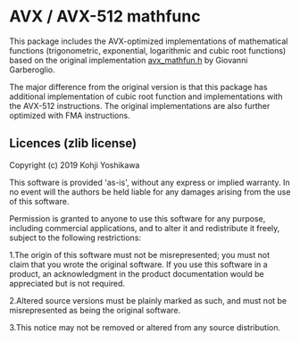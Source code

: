 # AVX / AVX-512 mathfunc

This package includes the AVX-optimized implementations of
mathematical functions (trigonometric, exponential, logarithmic and
cubic root functions) based on the original implementation
[avx_mathfun.h](https://github.com/gioGarbe/avx_mathfun) by Giovanni Garberoglio.

The major difference from the original version is that this package has additional 
implementation of cubic root function and implementations with the AVX-512 instructions.
The original implementations are also further optimized with FMA instructions. 

## Licences (zlib license)
Copyright (c) 2019 Kohji Yoshikawa

This software is provided 'as-is', without any express or implied
warranty. In no event will the authors be held liable for any damages
arising from the use of this software.

Permission is granted to anyone to use this software for any purpose,
including commercial applications, and to alter it and redistribute it
freely, subject to the following restrictions:

1.The origin of this software must not be misrepresented; you must not
claim that you wrote the original software. If you use this software
in a product, an acknowledgment in the product documentation would be
appreciated but is not required.

2.Altered source versions must be plainly marked as such, and must not be
misrepresented as being the original software.

3.This notice may not be removed or altered from any source distribution.
